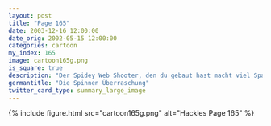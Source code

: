 ```yaml
---
layout: post
title: "Page 165"
date: 2003-12-16 12:00:00
date_orig: 2002-05-15 12:00:00
categories: cartoon
my_index: 165
image: cartoon165g.png
is_square: true
description: "Der Spidey Web Shooter, den du gebaut hast macht viel Spaß, Vic! Aber ich denke er ist bald leer - Kannst du die Netze wieder auffüllen Du brauchst die Netzenicht auffüllen. Du musst nur die Spinnen darin füttern Da sind Spinnen in dem Ding Ich denk wir brauchen keine Spidey Kräfte um an der Decke zu hängen Was gehts ab Leute Hi Vic hazel Katrina Vittles"
germantitle: "Die Spinnen Überraschung"
twitter_card_type: summary_large_image
---
```


{% include figure.html src="cartoon165g.png" alt="Hackles Page 165"  %}
